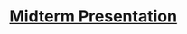 # [Midterm Presentation](https://docs.google.com/presentation/d/1ro5J3RrDsNUTHuyaYAqLWNUgd5TQtY45IVADGCPHAuw/edit?usp=sharing)